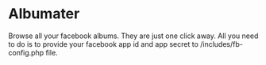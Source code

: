 Albumater
=========

Browse all your facebook albums. They are just one click away.
All you need to do is to provide your facebook app id and app secret to /includes/fb-config.php file.
